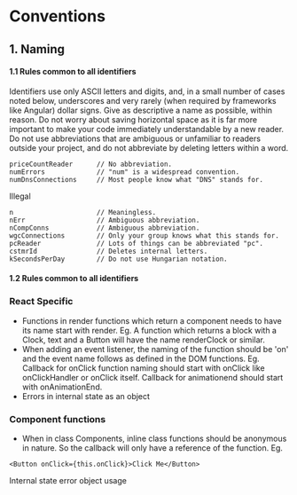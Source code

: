 # Conventions

## 1. Naming
#### 1.1 Rules common to all identifiers
Identifiers use only ASCII letters and digits, and, in a small number of cases noted below, underscores and very rarely (when required by frameworks like Angular) dollar signs.
Give as descriptive a name as possible, within reason. Do not worry about saving horizontal space as it is far more important to make your code immediately understandable by a new reader. Do not use abbreviations that are ambiguous or unfamiliar to readers outside your project, and do not abbreviate by deleting letters within a word.
```
priceCountReader      // No abbreviation.
numErrors             // "num" is a widespread convention.
numDnsConnections     // Most people know what "DNS" stands for.
```
Illegal
```
n                     // Meaningless.
nErr                  // Ambiguous abbreviation.
nCompConns            // Ambiguous abbreviation.
wgcConnections        // Only your group knows what this stands for.
pcReader              // Lots of things can be abbreviated "pc".
cstmrId               // Deletes internal letters.
kSecondsPerDay        // Do not use Hungarian notation.
```
#### 1.2 Rules common to all identifiers 

### React Specific
* Functions in render functions which return a component needs to have its name start with render. Eg. A function which returns a block with a Clock, text and a Button will have the name renderClock or similar.
* When adding an event listener, the naming of the function should be 'on' and the event name follows as defined in the DOM functions. Eg. Callback for onClick function naming should start with onClick like onClickHandler or onClick itself. Callback for animationend should start with onAnimationEnd.
* Errors in internal state as an object

### Component functions
* When in class Components, inline class functions should be anonymous in nature. So the callback will only have a reference of the function. Eg. 
```
<Button onClick={this.onClick}>Click Me</Button>
```

Internal state error object usage
